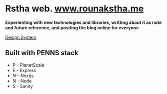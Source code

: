 # Rstha web. www.rounakstha.me

**Experienting with new technologies and libraries, writting about it as note and future reference, and positing the blog online for everyone**

[Design System](www.rounakstha.me/design)

## Built with PENNS stack

- P - PlanetScale
- E - Express
- N - Nextjs
- N - Node
- S - Sanity
